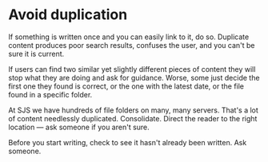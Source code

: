 Avoid duplication
=================

If something is written once and you can easily link to it, do so.
Duplicate content produces poor search results, confuses the user, and
you can't be sure it is current.

If users can find two similar yet slightly different pieces of content they will stop what they are doing and ask for guidance. Worse, some
just decide the first one they found is correct, or the one with the
latest date, or the file found in a specific folder.

At SJS we have hundreds of file folders on many, many servers. That's a
lot of content needlessly duplicated. Consolidate. Direct
the reader to the right location &mdash; ask someone if you aren't sure.

Before you start writing, check to see it hasn't already been written.
Ask someone.
